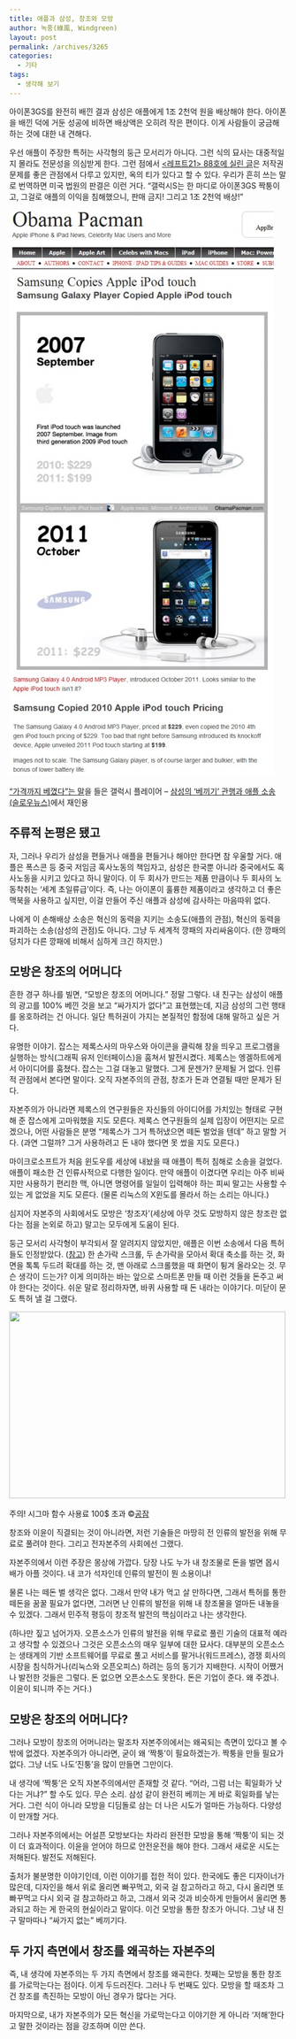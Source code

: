 ```yaml
---
title: 애플과 삼성, 창조와 모방
author: 녹풍(綠風, Windgreen)
layout: post
permalink: /archives/3265
categories:
  - 기타
tags:
  - 생각해 보기
---
```

아이폰3GS를 완전히 배낀 결과 삼성은 애플에게 1조 2천억 원을 배상해야 한다. 아이폰을 배낀 덕에 거둔 성공에 비하면 배상액은 오히려 작은 편이다. 이게 사람들이 궁금해 하는 것에 대한 내 견해다.

우선 애플이 주장한 특허는 사각형의 둥근 모서리가 아니다. 그런 식의 묘사는 대중적일지 몰라도 전문성을 의심받게 한다. 그런 점에서 [&lt;레프트21> 88호에 실린 글][1]은 저작권 문제를 좋은 관점에서 다루고 있지만, 옥의 티가 있다고 할 수 있다. 우리가 흔히 쓰는 말로 번역하면 미국 법원의 판결은 이런 거다. “갤럭시S는 한 마디로 아이폰3GS 짝퉁이고, 그걸로 애플의 이익을 침해했으니, 판매 금지! 그리고 1조 2천억 배상!”

<div style="width: 489px" class="wp-caption aligncenter">
  <img src="/uploads/legacy/samsung-is-copycat.jpg" alt="" width="479" height="1024" /><p class="wp-caption-text">
    <a title="" href="http://obamapacman.com/2011/11/samsung-galaxy-player-copies-apple-ipod-touch/" target="_blank">“가격까지 베꼈다”는 말</a>을 들은 갤럭시 플레이어 &#8211; <a href="http://slownews.kr/5335">삼성의 ‘베끼기’ 관행과 애플 소송(슬로우뉴스)</a>에서 재인용
  </p>
</div>

## 주류적 논평은 됐고

자, 그러나 우리가 삼성을 편들거나 애플을 편들거나 해야만 한다면 참 우울할 거다. 애플은 폭스콘 등 중국 저임금 혹사노동의 책임자고, 삼성은 한국뿐 아니라 중국에서도 혹사노동을 시키고 있다고 하니 말이다. 이 두 회사가 만드는 제품 만큼이나 두 회사의 노동착취는 ‘세계 초일류급’이다. 즉, 나는 아이폰이 훌륭한 제품이라고 생각하고 더 좋은 맥북을 사용하고 싶지만, 이걸 만들어 주신 애플과 삼성에 감사하는 마음따위 없다.

나에게 이 손해배상 소송은 혁신의 동력을 지키는 소송도(애플의 관점), 혁신의 동력을 파괴하는 소송(삼성의 관점)도 아니다. 그냥 두 세계적 깡패의 자리싸움이다. (한 깡패의 덩치가 다른 깡패에 비해서 심하게 크긴 하지만.)

## 모방은 창조의 어머니다

흔한 경구 하나를 빌면, “모방은 창조의 어머니다.” 정말 그렇다. 내 친구는 삼성이 애플의 광고를 100% 베낀 것을 보고 “싸가지가 없다”고 표현했는데, 지금 삼성의 그런 행태를 옹호하려는 건 아니다. 일단 특허권이 가지는 본질적인 함정에 대해 말하고 싶은 거다.

유명한 이야기. 잡스는 제록스사의 마우스와 아이콘을 클릭해 창을 띄우고 프로그램을 실행하는 방식(그래픽 유저 인터페이스)을 훔쳐서 발전시켰다. 제록스는 엥겔하트에게서 아이디어를 훔쳤다. 잡스는 그걸 대놓고 말했다. 그게 문젠가? 문제될 거 없다. 인류적 관점에서 본다면 말이다. 오직 자본주의의 관점, 창조가 돈과 연결될 때만 문제가 된다.

자본주의가 아니라면 제록스의 연구원들은 자신들의 아이디어를 가치있는 형태로 구현해 준 잡스에게 고마워했을 지도 모른다. 제록스 연구원들의 실제 입장이 어떤지는 모르겠으나, 어떤 사람들은 분명 “제록스가 그거 특허냈으면 떼돈 벌었을 텐데” 하고 말할 거다. (과연 그럴까? 그거 사용하려고 돈 내야 했다면 못 썼을 지도 모른다.)

마이크로소프트가 처음 윈도우를 세상에 내놨을 때 애플이 특허 침해로 소송을 걸었다. 애플이 패소한 건 인류사적으로 다행한 일이다. 만약 애플이 이겼다면 우리는 아주 비싸지만 사용하기 편리한 맥, 아니면 명령어를 일일이 입력해야 하는 피씨 말고는 사용할 수 있는 게 없었을 지도 모른다. (물론 리눅스의 X윈도를 몰라서 하는 소리는 아니다.)

심지어 자본주의 사회에서도 모방은 ‘창조자’(세상에 아무 것도 모방하지 않은 창조란 없다는 점을 논외로 하고) 말고는 모두에게 도움이 된다.

둥근 모서리 사각형이 부각되서 잘 알려지지 않았지만, 애플은 이번 소송에서 다음 특허들도 인정받았다. ([참고][2]) 한 손가락 스크롤, 두 손가락을 모아서 확대 축소를 하는 것, 화면을 톡톡 두드려 확대를 하는 것, 맨 아래로 스크롤했을 때 화면이 튕겨 올라오는 것. 무슨 생각이 드는가? 이게 의미하는 바는 앞으로 스마트폰 만들 때 이런 것들을 돈주고 써야 한다는 것이다. 쉬운 말로 정리하자면, 바퀴 사용할 때 돈 내라는 이야기다. 미닫이 문도 특허 낼 걸 그랬다.

<div style="width: 510px" class="wp-caption aligncenter">
  <img src="http://dl.dropbox.com/u/38351999/gongjam/mytory/Study-hard-but-Dont-use-it.jpg" alt="" width="500" height="338" /><p class="wp-caption-text">
    주의! 시그마 함수 사용료 100$ 초과 ©<a href="http://gongjam.co.kr">공잠</a>
  </p>
</div>

창조와 이윤이 직결되는 것이 아니라면, 저런 기술들은 마땅히 전 인류의 발전을 위해 무료로 풀려야 한다. 그리고 전자본주의 사회에선 그랬다.

자본주의에서 이런 주장은 몽상에 가깝다. 당장 나도 누가 내 창조물로 돈을 벌면 몹시 배가 아플 것이다. 내 코가 석자인데 인류의 발전이 뭔 소용이냐!

물론 나는 떼돈 벌 생각은 없다. 그래서 만약 내가 먹고 살 만하다면, 그래서 특허를 통한 떼돈을 꿈꿀 필요가 없다면, 그러면 난 인류의 발전을 위해 내 창조물을 얼마든 내놓을 수 있겠다. 그래서 민주적 평등이 창조적 발전의 핵심이라고 나는 생각한다.

(하나만 짚고 넘어가자. 오픈소스가 인류의 발전을 위해 무료로 풀린 기술의 대표적 예라고 생각할 수 있겠으나 그것은 오픈소스의 매우 일부에 대한 묘사다. 대부분의 오픈소스는 생태계의 기반 소프트웨어를 무료로 풀고 서비스를 팔거나(워드프레스), 경쟁 회사의 시장을 침식하거나(리눅스와 오픈오피스) 하려는 등의 동기가 지배한다. 시작이 어쨌거나 발전한 것들은 그렇다. 돈 없으면 오픈소스도 못한다. 돈은 기업이 준다. 왜 주겠나. 이윤이 되니까 주는 거다.)

## 모방은 창조의 어머니다?

그러나 모방이 창조의 어머니라는 말조차 자본주의에서는 왜곡되는 측면이 있다고 볼 수밖에 없겠다. 자본주의가 아니라면, 굳이 왜 ‘짝퉁’이 필요하겠는가. 짝퉁을 만들 필요가 없다. 그냥 너도 나도‘진퉁’을 많이 만들면 그만이다.

내 생각에 ‘짝퉁’은 오직 자본주의에서만 존재할 것 같다. “어라, 그럼 너는 획일화가 낫다는 거냐?” 할 수도 있다. 무슨 소리. 삼성 같이 완전히 베끼는 게 바로 획일화를 낳는 거다. 그런 식이 아니라 모방을 디딤돌로 삼는 더 나은 시도가 얼마든 가능하다. 다양성이 만개할 거다.

그러나 자본주의에서는 어설픈 모방보다는 차라리 완전한 모방을 통해 ‘짝퉁’이 되는 것이 더 효과적이다. 이윤을 얻어야 하므로 안전운전을 해야 한다. 그래서 새로운 시도는 저해된다. 발전도 저해된다.

출처가 불분명한 이야기인데, 이런 이야기를 접한 적이 있다. 한국에도 좋은 디자이너가 많은데, 디자인을 해서 위로 올리면 빠꾸먹고, 외국 걸 참고하라고 하고, 다시 올리면 또 빠꾸먹고 다시 외국 걸 참고하라고 하고, 그래서 외국 것과 비슷하게 만들어서 올리면 통과되고 하는 게 한국의 현실이라고 말이다. 이건 모방을 통한 창조가 아니다. 그냥 내 친구 말마따나 “싸가지 없는” 베끼기다.

## 두 가지 측면에서 창조를 왜곡하는 자본주의

즉, 내 생각에 자본주의는 두 가지 측면에서 창조를 왜곡한다. 첫째는 모방을 통한 창조를 가로막는다는 점이다. 이게 두드러진다. 그러나 두 번째도 있다. 모방을 할 때조차 그건 창조를 촉진하는 모방이 아닌 경우가 많다는 거다.

마지막으로, 내가 자본주의가 모든 혁신을 가로막는다고 이야기한 게 아니라 ‘저해’한다고 말한 것이라는 점을 강조하며 이만 쓴다.

 [1]: http://left21.com/article/11650
 [2]: http://www.bgr.com/2012/08/24/apple-samsung-trial-verdict-samsung-loses-big/